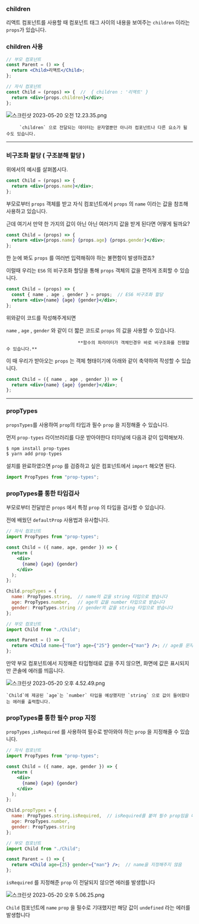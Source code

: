 ### children

리액트 컴포넌트를 사용할 때 컴포넌트 태그 사이의 내용을 보여주는 `children` 이라는 `props`가 있습니다.

### children 사용

```jsx
// 부모 컴포넌트
const Parent = () => {
  return <Child>리액트</Child>;
};

// 자식 컴포넌트
const Child = (props) => {  //  { children : '리액트' }
  return <div>{props.children}</div>;
};
```

![스크린샷 2023-05-20 오전 12.23.35.png](https://s3-us-west-2.amazonaws.com/secure.notion-static.com/3dae3a47-3b61-466c-945a-0da8a54db236/%E1%84%89%E1%85%B3%E1%84%8F%E1%85%B3%E1%84%85%E1%85%B5%E1%86%AB%E1%84%89%E1%85%A3%E1%86%BA_2023-05-20_%E1%84%8B%E1%85%A9%E1%84%8C%E1%85%A5%E1%86%AB_12.23.35.png)

         `children` 으로 전달되는 데이터는 문자열뿐만 아니라 컴포넌트나 다른 요소가 될 수도 있습니다.

---

### 비구조화 할당 ( 구조분해 할당 )

위에서의 예시를 살펴봅시다.

```jsx
const Child = (props) => {  
  return <div>{props.name}</div>;
};
```

부모로부터 `props` 객체를 받고 자식 컴포넌트에서 `props` 의 `name` 이라는 값을 참조해 사용하고 있습니다.

근데 여기서 만약 한 가지의 값이 아닌 아닌 여러가지 값을 받게 된다면 어떻게 될까요?

```jsx
const Child = (props) => { 
  return <div>{props.name} {props.age} {props.gender}</div>;
};
```

한 눈에 봐도 `props` 를 여러번 입력해줘야 하는 불편함이 발생하겠죠?

이럴때 우리는 `ES6` 의 비구조화 할당을 통해 `props` 객체의 값을 편하게 조회할 수 있습니다.

```jsx
const Child = (props) => { 
  const { name , age , gender } = props;  // ES6 비구조화 할당
  return <div>{name} {age} {gender}</div>;
};
```

위와같이 코드를 작성해주게되면 

`name` , `age` , `gender` 와 같이 더 짧은 코드로 `props` 의 값을 사용할 수 있습니다.

                               **함수의 파라미터가 객체인경우 바로 비구조화를 진행할 수 있습니다.**

이 때 우리가 받아오는 `props` 는 객체 형태이기에 아래와 같이 축약하여 작성할 수 있습니다.

```jsx
const Child = ({ name , age , gender }) => { 
  return <div>{name} {age} {gender}</div>;
};
```

---

### propTypes

`propsTypes`를 사용하여 `prop`의 타입과 필수 `prop` 을 지정해줄 수 있습니다.

먼저 `prop-types` 라이브러리를 다운 받아야한다 터미널에 다음과 같이 입력해보자.

```jsx
$ npm install prop-types
$ yarn add prop-types
```

설치를 완료하였으면 `prop` 를 검증하고 싶은 컴포넌트에서 `import` 해오면 된다.

```jsx
import PropTypes from "prop-types";
```

### propTypes를 통한 타입검사

부모로부터 전달받은 `props` 에서 특정 `prop` 의 타입을 검사할 수 있습니다.

 전에 배웠던 `defaultProp` 사용법과 유사합니다.

```jsx
// 자식 컴포넌트
import PropTypes from "prop-types";

const Child = ({ name, age, gender }) => {
  return (
    <div>
      {name} {age} {gender}
    </div>
  );
};

Child.propTypes = {
  name: PropTypes.string,  // name의 값을 string 타입으로 받습니다
  age: PropTypes.number,   // age의 값을 number 타입으로 받습니다
  gender: PropTypes.string // gender의 값을 string 타입으로 받습니다
};
```

```jsx
// 부모 컴포넌트
import Child from "./Child";

const Parent = () => {
  return <Child name={"Tom"} age={"25"} gender={"man"} />; // age를 문자열로 보냄
};
```

만약 부모 컴포넌트에서 지정해준 타입형태로 값을 주지 않으면, 화면에 값은 표시되지만 콘솔에 에러를 띄웁니다.

![스크린샷 2023-05-20 오후 4.52.49.png](https://s3-us-west-2.amazonaws.com/secure.notion-static.com/bc700bd1-7b16-4efe-947f-0be48d78b642/%E1%84%89%E1%85%B3%E1%84%8F%E1%85%B3%E1%84%85%E1%85%B5%E1%86%AB%E1%84%89%E1%85%A3%E1%86%BA_2023-05-20_%E1%84%8B%E1%85%A9%E1%84%92%E1%85%AE_4.52.49.png)

    `Child`에 제공된 `age`는 `number` 타입을 예상했지만 `string` 으로 값이 들어왔다는 에러를 출력합니다.

### propTypes를 통한 필수 prop 지정

`propTypes` ,`isRequired` 를 사용하여 필수로 받아와야 하는 `prop` 을 지정해줄 수 있습니다.

```jsx
// 자식 컴포넌트
import PropTypes from "prop-types";

const Child = ({ name, age, gender }) => {
  return (
    <div>
      {name} {age} {gender}
    </div>
  );
};

Child.propTypes = {
  name: PropTypes.string.isRequired,  // isRequired를 붙여 필수 prop임을 나타냅니다.
  age: PropTypes.number,  
  gender: PropTypes.string
};
```

```jsx
// 부모 컴포넌트
import Child from "./Child";

const Parent = () => {
  return <Child age={25} gender={"man"} />;  // name을 지정해주지 않음
};
```

`isRequired` 를 지정해준 `prop` 이 전달되지 않으면 에러를 발생합니다

![스크린샷 2023-05-20 오후 5.06.25.png](https://s3-us-west-2.amazonaws.com/secure.notion-static.com/048ce457-754b-4bc8-a750-194d231e5f3b/%E1%84%89%E1%85%B3%E1%84%8F%E1%85%B3%E1%84%85%E1%85%B5%E1%86%AB%E1%84%89%E1%85%A3%E1%86%BA_2023-05-20_%E1%84%8B%E1%85%A9%E1%84%92%E1%85%AE_5.06.25.png)

`Child` 컴포넌트에 `name`  `prop` 을 필수로 기대했지만 해당 값이 `undefined` 라는 에러를 발생합니다


